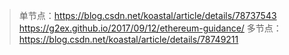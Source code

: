 > 单节点：https://blog.csdn.net/koastal/article/details/78737543
> https://g2ex.github.io/2017/09/12/ethereum-guidance/
> 多节点：https://blog.csdn.net/koastal/article/details/78749211
